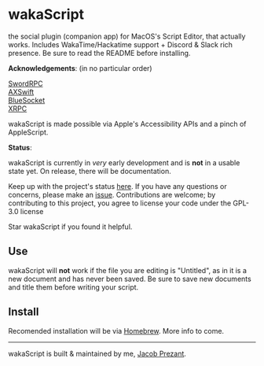 # wakaScript

the social plugin (companion app) for MacOS's Script Editor, that actually works. Includes WakaTime/Hackatime support + Discord & Slack rich presence. Be sure to read the README before installing.

**Acknowledgements**: (in no particular order)

[SwordRPC](https://github.com/Azoy/SwordRPC)\
[AXSwift](https://github.com/tmandry/AXSwift)\
[BlueSocket](https://github.com/Kitura/BlueSocket)\
[XRPC](https://github.com/llsc12/XRPC)

wakaScript is made possible via Apple's Accessibility APIs and a pinch of AppleScript.

**Status**:

wakaScript is currently in *very* early development and is **not** in a usable state yet. On release, there will be documentation.

Keep up with the project's status [here](https://summer.hackclub.com/projects/1607). If you have any questions or concerns, please make an [issue](https://github.com/jacobprezant/wakaScript/issues). Contributions are welcome; by contributing to this project, you agree to license your code under the GPL-3.0 license

Star wakaScript if you found it helpful.

## Use
wakaScript will **not** work if the file you are editing is "Untitled", as in it is a new document and has never been saved. Be sure to save new documents and title them before writing your script.

## Install

Recomended installation will be via [Homebrew](https://brew.sh). More info to come.

---
wakaScript is built & maintained by me, [Jacob Prezant](https://github.com/jacobprezant).
